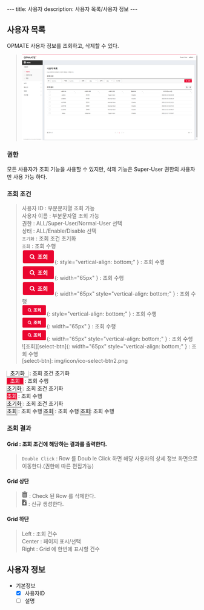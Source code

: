 <link rel="stylesheet" type="text/css" href="/css/opme.css">
<link rel="stylesheet" type="text/css" href="css/opme.css">
---
title: 사용자
description: 사용자 목록/사용자 정보
---

## 사용자 목록
OPMATE 사용자 정보를 조회하고, 삭제할 수 있다.

>![사용자 목록](img/user_lst.png "사용자 목록")

### 권한
모든 사용자가 조회 기능을 사용할 수 있지만, 삭제 기능은 Super-User 권한의 사용자만 사용 가능 하다.

### 조회 조건
>사용자 ID : 부분문자열 조회 가능  
사용자 이름 : 부분문자열 조회 가능  
권한 : ALL/Super-User/Normal-User 선택  
상태 : ALL/Enable/Disable 선택  
`초기화` : 조회 조건 초기화  
`조회` : 조회 수행  
![조회](img/icon/ico-select-btn.png#class=baba "조회"){: style="vertical-align: bottom;" } : 조회 수행  
![조회](img/icon/ico-select-btn.png#style=vertical-align:bottom; "조회"){: width="65px" } : 조회 수행  
![조회](img/icon/ico-select-btn.png "조회"){: width="65px" style="vertical-align: bottom;" } : 조회 수행  
![조회](img/icon/ico-select-btn2.png#class=baba "조회"){: style="vertical-align: bottom;" } : 조회 수행  
![조회](img/icon/ico-select-btn2.png#style=vertical-align:bottom; "조회"){: width="65px" } : 조회 수행  
![조회](img/icon/ico-select-btn2.png "조회"){: width="65px" style="vertical-align: bottom;" } : 조회 수행  
![조회][select-btn]{: width="65px" style="vertical-align: bottom;" } : 조회 수행  
[select-btn]: img/icon/ico-select-btn2.png  
 
<style type='text/css'>
kbd {
   color: #000000;
   background-color: #ffffff;
   box-shadow: 0px 2px 1px 1px #bcbcbc;
}
</style>
<kbd style="color: #000000; background-color: #ffffff; box-shadow: 0px 2px 1px 1px #bcbcbc">&nbsp;초기화&nbsp;</kbd> : 조회 조건 초기화  
<kbd style="color: #ffffff; background-color: #ea0530; box-shadow: 0px 2px 1px 1px #ea9999">&nbsp;조회&nbsp;</kbd> : 조회 수행  
<kbd style="color: #000000; background-color: #ffffff; box-shadow: 0px 2px 1px 1px #bcbcbc">초기화</kbd> : 조회 조건 초기화  
<kbd style="color: #ffffff; background-color: #ea0530; box-shadow: 0px 2px 1px 1px #ea9999">조회</kbd> : 조회 수행  
<kbd class="btn-gray">초기화</kbd> : 조회 조건 초기화  
<kbd class="btn-red">조회</kbd> : 조회 수행
<kbd class="btn-red">조회</kbd> : 조회 수행
<kbd class="btn-red">조회</kbd>: 조회 수행
 
### 조회 결과
#### Grid : 조회 조건에 해당하는 결과를 출력한다.  
>`Double Click` : Row 를 Doub   le Click 하면 해당 사용자의 상세 정보 화면으로 이동한다.(권한에 따른 편집가능)  
 
#### Grid 상단  
> ![삭제](img/icon/ico-del-hover.png#style=max-width:50px;vertical-align:bottom; "삭제") : Check 된 Row 를 삭제한다.   
![추가/등록](img/icon/ico-add-hover.png#style=max-width:50px;vertical-align:bottom; "추가/등록") : 신규 생성한다.
 
#### Grid 하단  
> Left : 조회 건수  
Center : 페이지 표시/선택  
Right : Grid 에 한번에 표시할 건수  


## 사용자 정보

- 기본정보
    - [x] 사용자ID
    - [ ] 설명
